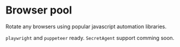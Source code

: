 # Browser pool

Rotate any browsers using popular javascript automation libraries.

`playwright` and `puppeteer` ready. `SecretAgent` support comming soon.
